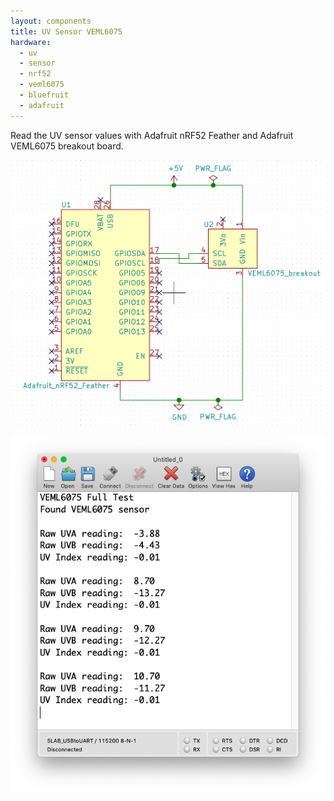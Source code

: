 ```yaml
---
layout: components
title: UV Sensor VEML6075
hardware:
  - uv
  - sensor
  - nrf52
  - veml6075
  - bluefruit
  - adafruit
---
```


Read the UV sensor values with Adafruit nRF52 Feather and Adafruit VEML6075 breakout board.

![](/assets/images/components/sensor-uv-schematic.png)

![](/assets/images/components/sensor-uv-console.png)
